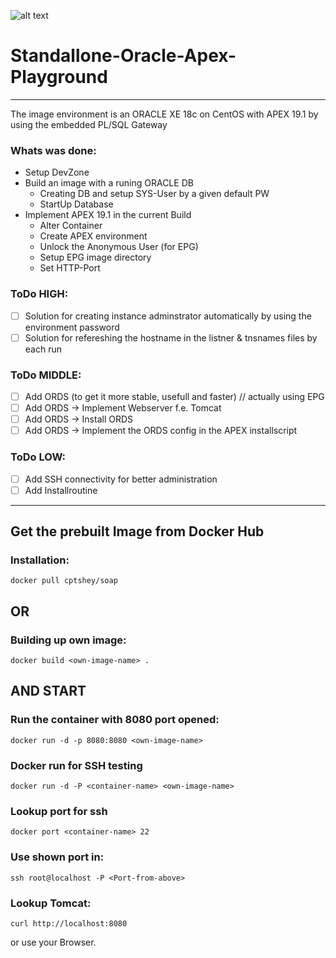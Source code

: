 ![alt text](http://digitalreaktor.ddns.net/odbs/soap_logo.png "S.O.A.P")
# Standallone-Oracle-Apex-Playground

---
The image environment is an ORACLE XE 18c on CentOS with APEX 19.1 by using the embedded PL/SQL Gateway

### Whats was done: ###
* Setup DevZone
* Build an image with a runing ORACLE DB
  * Creating DB and setup SYS-User by a given default PW
  * StartUp Database
* Implement APEX 19.1 in the current Build 
  * Alter Container
  * Create APEX environment
  * Unlock the Anonymous User (for EPG)
  * Setup EPG image directory
  * Set HTTP-Port

### ToDo HIGH: ###
- [ ] Solution for creating instance adminstrator automatically by using the environment password
- [ ] Solution for refereshing the hostname in the listner & tnsnames files by each run 
### ToDo MIDDLE: ###
- [ ] Add ORDS (to get it more stable, usefull and faster) // actually using EPG
- [ ] Add ORDS -> Implement Webserver f.e. Tomcat
- [ ] Add ORDS -> Install ORDS
- [ ] Add ORDS -> Implement the ORDS config in the APEX installscript
### ToDo LOW: ###
- [ ] Add SSH connectivity for better administration
- [ ] Add Installroutine

---
## Get the prebuilt Image from Docker Hub ##
### Installation: ###
```
docker pull cptshey/soap
```
## OR ##

### Building up own image: ###
```
docker build <own-image-name> .
```
## AND START ##

### Run the container with 8080 port opened: ###
```
docker run -d -p 8080:8080 <own-image-name>
```

### Docker run for SSH testing ###
```
docker run -d -P <container-name> <own-image-name>

```
### Lookup port for ssh ###

```
docker port <container-name> 22

```
### Use shown port in: ###

```
ssh root@localhost -P <Port-from-above>

```

### Lookup Tomcat: ###
```
curl http://localhost:8080
```
or use your Browser.
